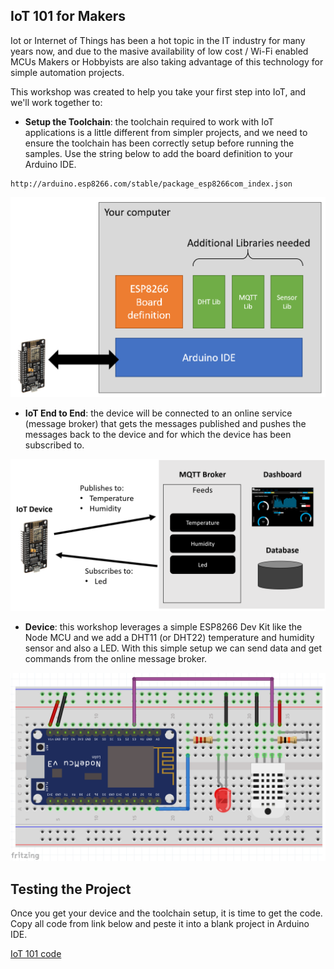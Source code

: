 ## IoT 101 for Makers

Iot or Internet of Things has been a hot topic in the IT industry for many years now, and due to the masive availability of low cost / Wi-Fi enabled MCUs Makers or Hobbyists are also taking advantage of this technology for simple automation projects.

This workshop was created to help you take your first step into IoT, and we'll work together to:

- **Setup the Toolchain**: the toolchain required to work with IoT applications is a little different from simpler projects, and we need to ensure the toolchain has been correctly setup before running the samples. Use the string below to add the board definition to your Arduino IDE.

```
http://arduino.esp8266.com/stable/package_esp8266com_index.json

```

![Toolchain](Images/toolchain.png)

- **IoT End to End**: the device will be connected to an online service (message broker) that gets the messages published and pushes the messages back to the device and for which the device has been subscribed to.

![Toolchain](Images/e2e.png)

- **Device**: this workshop leverages a simple ESP8266 Dev Kit like the Node MCU and we add a DHT11 (or DHT22) temperature and humidity sensor and also a LED. With this simple setup we can send data and get commands from the online message broker. 

![Toolchain](Images/breadboard.png)

## Testing the Project

Once you get your device and the toolchain setup, it is time to get the code. Copy all code from link below and peste it into a blank project in Arduino IDE.

[IoT 101 code](https://raw.githubusercontent.com/wduraes/Workshops/master/IoT%20101%20for%20Makers/IoT_101_Online/IoT_101_Online.ino)

